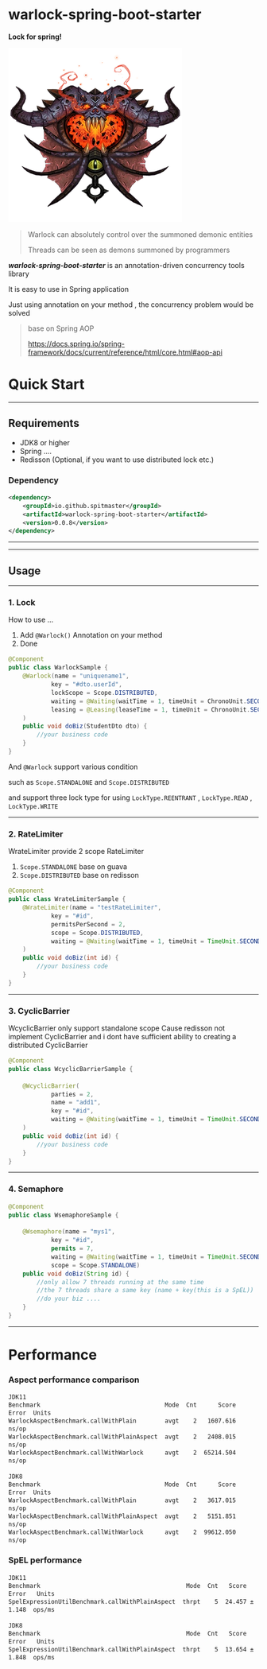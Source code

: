 # warlock-spring-boot-starter

**Lock for spring!**

![Warlock](Warlock_Crest.webp)

> Warlock can absolutely control over the summoned demonic entities
> 
> Threads can be seen as demons summoned by programmers

**_warlock-spring-boot-starter_** is an annotation-driven concurrency tools library

It is easy to use in Spring application

Just using annotation on your method , the concurrency problem would be solved

> base on Spring AOP
> 
> https://docs.spring.io/spring-framework/docs/current/reference/html/core.html#aop-api

# Quick Start

---

## Requirements

* JDK8 or higher
* Spring ....
* Redisson (Optional, if you want to use distributed lock etc.)

### Dependency
```xml
<dependency>
    <groupId>io.github.spitmaster</groupId>
    <artifactId>warlock-spring-boot-starter</artifactId>
    <version>0.0.8</version>
</dependency>
```
---

---

## Usage

---

### 1. Lock

How to use ...

1. Add `@Warlock()` Annotation on your method
2. Done

```java
@Component
public class WarlockSample {
    @Warlock(name = "uniquename1", 
            key = "#dto.userId",
            lockScope = Scope.DISTRIBUTED,
            waiting = @Waiting(waitTime = 1, timeUnit = ChronoUnit.SECONDS, waitTimeoutHandler = XXService.class),
            leasing = @Leasing(leaseTime = 1, timeUnit = ChronoUnit.SECONDS, leaseTimeoutHandler = YYComponent.class)
    )
    public void doBiz(StudentDto dto) {
        //your business code
    }
}
```

And `@Warlock` support various condition

such as `Scope.STANDALONE` and `Scope.DISTRIBUTED`

and support three lock type for using `LockType.REENTRANT` , `LockType.READ` , `LockType.WRITE`


---


### 2. RateLimiter

WrateLimiter provide 2 scope RateLimiter
1. `Scope.STANDALONE` base on guava
2. `Scope.DISTRIBUTED`  base on redisson

```java
@Component
public class WrateLimiterSample {
    @WrateLimiter(name = "testRateLimiter",
            key = "#id",
            permitsPerSecond = 2,
            scope = Scope.DISTRIBUTED,
            waiting = @Waiting(waitTime = 1, timeUnit = TimeUnit.SECONDS, waitTimeoutHandler = StandaloneRateLimiterTestService.class) //超时处理策略
    )
    public void doBiz(int id) {
        //your business code
    }
}
```

---

### 3. CyclicBarrier

WcyclicBarrier only support standalone scope
Cause redisson not implement CyclicBarrier
and i dont have sufficient ability to creating a distributed CyclicBarrier

```java
@Component
public class WcyclicBarrierSample {

    @WcyclicBarrier(
            parties = 2,
            name = "add1",
            key = "#id",
            waiting = @Waiting(waitTime = 1, timeUnit = TimeUnit.SECONDS)
    )
    public void doBiz(int id) {
        //your business code
    }
}
```

---

### 4. Semaphore

```java
@Component
public class WsemaphoreSample {

    @Wsemaphore(name = "mys1",
            key = "#id",
            permits = 7,
            waiting = @Waiting(waitTime = 1, timeUnit = TimeUnit.SECONDS, waitTimeoutHandler = SemaphoreAspectTestService.class),
            scope = Scope.STANDALONE)
    public void doBiz(String id) {
        //only allow 7 threads running at the same time
        //the 7 threads share a same key (name + key(this is a SpEL))
        //do your biz ....
    }
}
```

---

# Performance

### Aspect performance comparison
```
JDK11
Benchmark                                   Mode  Cnt      Score   Error  Units
WarlockAspectBenchmark.callWithPlain        avgt    2   1607.616          ns/op
WarlockAspectBenchmark.callWithPlainAspect  avgt    2   2408.015          ns/op
WarlockAspectBenchmark.callWithWarlock      avgt    2  65214.504          ns/op

JDK8
Benchmark                                   Mode  Cnt      Score   Error  Units
WarlockAspectBenchmark.callWithPlain        avgt    2   3617.015          ns/op
WarlockAspectBenchmark.callWithPlainAspect  avgt    2   5151.851          ns/op
WarlockAspectBenchmark.callWithWarlock      avgt    2  99612.050          ns/op
```


### SpEL performance

```
JDK11
Benchmark                                         Mode  Cnt   Score   Error   Units
SpelExpressionUtilBenchmark.callWithPlainAspect  thrpt    5  24.457 ± 1.148  ops/ms

JDK8
Benchmark                                         Mode  Cnt   Score   Error   Units
SpelExpressionUtilBenchmark.callWithPlainAspect  thrpt    5  13.654 ± 1.848  ops/ms
```